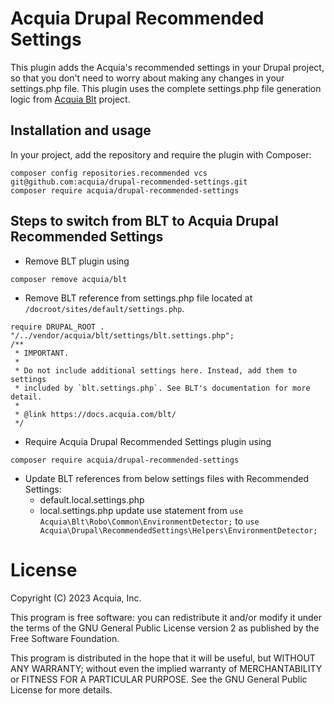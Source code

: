 # Acquia Drupal Recommended Settings
This plugin adds the Acquia's recommended settings in your Drupal project, so that you don't need to worry about making any changes in your settings.php file.
This plugin uses the complete settings.php file generation logic from [Acquia Blt](https://github.com/acquia/blt) project.

## Installation and usage

In your project, add the repository and require the plugin with Composer:

```
composer config repositories.recommended vcs git@github.com:acquia/drupal-recommended-settings.git
composer require acquia/drupal-recommended-settings
```

## Steps to switch from BLT to Acquia Drupal Recommended Settings

- Remove BLT plugin using
```
composer remove acquia/blt
```

- Remove BLT reference from settings.php file located at
``/docroot/sites/default/settings.php``.
```
require DRUPAL_ROOT . "/../vendor/acquia/blt/settings/blt.settings.php";
/**
 * IMPORTANT.
 *
 * Do not include additional settings here. Instead, add them to settings
 * included by `blt.settings.php`. See BLT's documentation for more detail.
 *
 * @link https://docs.acquia.com/blt/
 */
 ```

 - Require Acquia Drupal Recommended Settings plugin using
 ```
 composer require acquia/drupal-recommended-settings
 ```
 
- Update BLT references from below settings files with Recommended Settings:
  - default.local.settings.php
  - local.settings.php update use statement from
  ``use Acquia\Blt\Robo\Common\EnvironmentDetector;`` to
  ``use Acquia\Drupal\RecommendedSettings\Helpers\EnvironmentDetector;``

# License

Copyright (C) 2023 Acquia, Inc.

This program is free software: you can redistribute it and/or modify it under the terms of the GNU General Public License version 2 as published by the Free Software Foundation.

This program is distributed in the hope that it will be useful, but WITHOUT ANY WARRANTY; without even the implied warranty of MERCHANTABILITY or FITNESS FOR A PARTICULAR PURPOSE.  See the GNU General Public License for more details.
